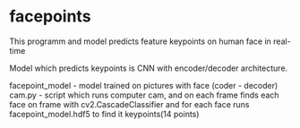 # facepoints
This programm and model predicts feature keypoints on human face in real-time

Model which predicts keypoints is CNN  with encoder/decoder architecture.

facepoint_model - model trained on pictures with face (coder - decoder)
cam.py - script which runs computer cam, and on each frame finds each face on frame with cv2.CascadeClassifier and for each face runs facepoint_model.hdf5 to find it keypoints(14 points)
